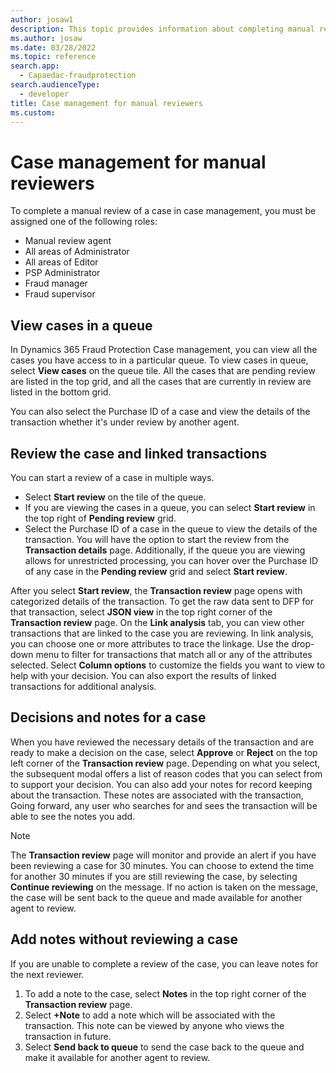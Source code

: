 ```yaml
---
author: josaw1
description: This topic provides information about completing manual reviews in Case management for Dynamics 365 Fraud Protection.
ms.author: josaw
ms.date: 03/28/2022
ms.topic: reference
search.app: 
  - Capaedac-fraudprotection
search.audienceType:
  - developer
title: Case management for manual reviewers
ms.custom:
---
```


# Case management for manual reviewers

To complete a manual review of a case in case management, you must be assigned one of the following roles:

- Manual review agent
- All areas of Administrator
- All areas of Editor
- PSP Administrator
- Fraud manager
- Fraud supervisor

## View cases in a queue

In Dynamics 365 Fraud Protection Case management, you can view all the cases you have access to in a particular queue. To view cases in queue, select **View cases** on the queue tile. All the cases that are pending review are listed in the top grid, and all the cases that are currently in review are listed in the bottom grid. 

You can also select the Purchase ID of a case and view the details of the transaction whether it's under review by another agent.

## Review the case and linked transactions

You can start a review of a case in multiple ways. 

  - Select **Start review** on the tile of the queue. 
  - If you are viewing the cases in a queue, you can select **Start review** in the top right of **Pending review** grid. 
  - Select the Purchase ID of a case in the queue to view the details of the transaction. You will have the option to start the review from the **Transaction details** page. Additionally, if the queue you are viewing allows for unrestricted processing, you can hover over the Purchase ID of any case in the **Pending review** grid and select **Start review**.  

After you select **Start review**, the **Transaction review** page opens with categorized details of the transaction. To get the raw data sent to DFP for that transaction, select **JSON view** in the top right corner of the **Transaction review** page. On the **Link analysis** tab, you can view other transactions that are linked to the case you are reviewing. In link analysis, you can choose one or more attributes to trace the linkage. Use the drop-down menu to filter for transactions that match all or any of the attributes selected. Select **Column options** to customize the fields you want to view to help with your decision. You can also export the results of linked transactions for additional analysis.

## Decisions and notes for a case

When you have reviewed the necessary details of the transaction and are ready to make a decision on the case, select **Approve** or **Reject** on the top left corner of the **Transaction review** page. Depending on what you select, the subsequent modal offers a list of reason codes that you can select from to support your decision. You can also add your notes for record keeping about the transaction. These notes are associated with the transaction, Going forward, any user who searches for and sees the transaction will be able to see the notes you add.

> [!NOTE]
> The **Transaction review** page will monitor and provide an alert if you have been reviewing a case for 30 minutes. You can choose to extend the time for another 30 minutes if you are still reviewing the case, by selecting **Continue reviewing** on the message. If no action is taken on the message, the case will be sent back to the queue and made available for another agent to review.

## Add notes without reviewing a case

If you are unable to complete a review of the case, you can leave notes for the next reviewer. 
1. To add a note to the case, select **Notes** in the top right corner of the **Transaction review** page.
2. Select **+Note** to add a note which will be associated with the transaction. This note can be viewed by anyone who views the transaction in future. 
3. Select **Send back to queue** to send the case back to the queue and make it available for another agent to review.

